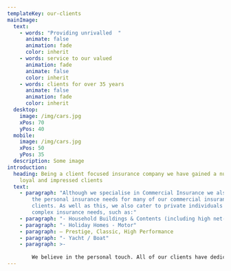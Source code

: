 ```yaml
---
templateKey: our-clients
mainImage:
  text:
    - words: "Providing unrivalled  "
      animate: false
      animation: fade
      color: inherit
    - words: service to our valued
      animation: fade
      animate: false
      color: inherit
    - words: clients for over 35 years
      animate: false
      animation: fade
      color: inherit
  desktop:
    image: /img/cars.jpg
    xPos: 70
    yPos: 40
  mobile:
    image: /img/cars.jpg
    xPos: 50
    yPos: 35
  description: Some image
introduction:
  heading: Being a client focused insurance company we have gained a number of
    loyal and impressed clients
  text:
    - paragraph: "Although we specialise in Commercial Insurance we also provide for
        the personal insurance needs for many of our commercial insurance
        clients. As well as this, we also cater to private individuals with more
        complex insurance needs, such as:"
    - paragraph: "- Household Buildings & Contents (including high net-worth)"
    - paragraph: "- Holiday Homes - Motor"
    - paragraph: – Prestige, Classic, High Performance
    - paragraph: "- Yacht / Boat"
    - paragraph: >-
        
        We believe in the personal touch. All of our clients have dedicated members of staff working for them. This helps us understand our clients’ insurance needs better than anyone else.
---
```

